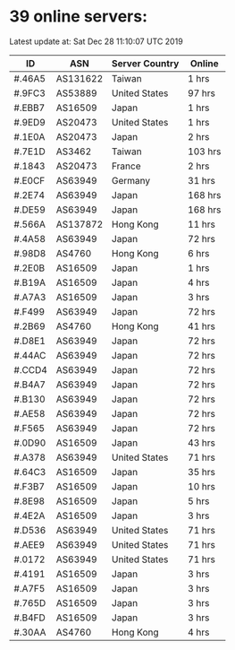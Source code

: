 # 39 online servers:

Latest update at: Sat Dec 28 11:10:07 UTC 2019

| ID | ASN | Server Country | Online |
| -- | --- | -------------- | ------ |
| #.46A5 | AS131622 | Taiwan | 1 hrs |
| #.9FC3 | AS53889 | United States | 97 hrs |
| #.EBB7 | AS16509 | Japan | 1 hrs |
| #.9ED9 | AS20473 | United States | 1 hrs |
| #.1E0A | AS20473 | Japan | 2 hrs |
| #.7E1D | AS3462 | Taiwan | 103 hrs |
| #.1843 | AS20473 | France | 2 hrs |
| #.E0CF | AS63949 | Germany | 31 hrs |
| #.2E74 | AS63949 | Japan | 168 hrs |
| #.DE59 | AS63949 | Japan | 168 hrs |
| #.566A | AS137872 | Hong Kong | 11 hrs |
| #.4A58 | AS63949 | Japan | 72 hrs |
| #.98D8 | AS4760 | Hong Kong | 6 hrs |
| #.2E0B | AS16509 | Japan | 1 hrs |
| #.B19A | AS16509 | Japan | 4 hrs |
| #.A7A3 | AS16509 | Japan | 3 hrs |
| #.F499 | AS63949 | Japan | 72 hrs |
| #.2B69 | AS4760 | Hong Kong | 41 hrs |
| #.D8E1 | AS63949 | Japan | 72 hrs |
| #.44AC | AS63949 | Japan | 72 hrs |
| #.CCD4 | AS63949 | Japan | 72 hrs |
| #.B4A7 | AS63949 | Japan | 72 hrs |
| #.B130 | AS63949 | Japan | 72 hrs |
| #.AE58 | AS63949 | Japan | 72 hrs |
| #.F565 | AS63949 | Japan | 72 hrs |
| #.0D90 | AS16509 | Japan | 43 hrs |
| #.A378 | AS63949 | United States | 71 hrs |
| #.64C3 | AS16509 | Japan | 35 hrs |
| #.F3B7 | AS16509 | Japan | 10 hrs |
| #.8E98 | AS16509 | Japan | 5 hrs |
| #.4E2A | AS16509 | Japan | 3 hrs |
| #.D536 | AS63949 | United States | 71 hrs |
| #.AEE9 | AS63949 | United States | 71 hrs |
| #.0172 | AS63949 | United States | 71 hrs |
| #.4191 | AS16509 | Japan | 3 hrs |
| #.A7F5 | AS16509 | Japan | 3 hrs |
| #.765D | AS16509 | Japan | 3 hrs |
| #.B4FD | AS16509 | Japan | 3 hrs |
| #.30AA | AS4760 | Hong Kong | 4 hrs |

